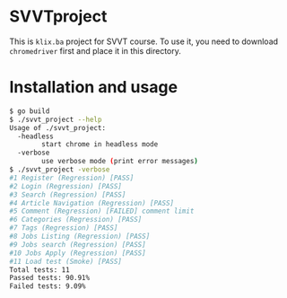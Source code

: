 # SVVTproject

This is `klix.ba` project for SVVT course. To use it, you need to download `chromedriver` first and place it 
in this directory.

# Installation and usage

```bash
$ go build
$ ./svvt_project --help
Usage of ./svvt_project:
  -headless
    	start chrome in headless mode
  -verbose
    	use verbose mode (print error messages)
$ ./svvt_project -verbose
#1 Register (Regression) [PASS]
#2 Login (Regression) [PASS]
#3 Search (Regression) [PASS]
#4 Article Navigation (Regression) [PASS]
#5 Comment (Regression) [FAILED] comment limit
#6 Categories (Regression) [PASS]
#7 Tags (Regression) [PASS]
#8 Jobs Listing (Regression) [PASS]
#9 Jobs search (Regression) [PASS]
#10 Jobs Apply (Regression) [PASS]
#11 Load test (Smoke) [PASS]
Total tests: 11
Passed tests: 90.91%
Failed tests: 9.09%
```